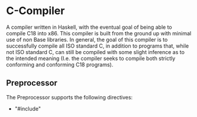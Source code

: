 # C-Compiler

A compiler written in Haskell, with the eventual goal of being able to compile C18 into x86. This compiler is built from the ground up with minimal use of non Base libraries. In general, the goal of this compiler is to successfully compile all ISO standard C, in addition to programs that, while not ISO standard C, can still be compiled with some slight inference as to the intended meaning (I.e. the compiler seeks to compile both strictly conforming and conforming C18 programs).

## Preprocessor ##
The Preprocessor supports the following directives:

* "#include"